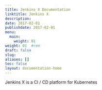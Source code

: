 ```yaml
---
title: Jenkins X Documentation
linktitle: Jenkins X
description: 
date: 2017-02-01
publishdate: 2017-02-01
menu:
  main:
    weight: 01
weight: 01	#rem
draft: false
slug:
aliases: []
toc: false
layout: documentation-home
---
```

Jenkins X is a CI / CD platform for Kubernetes

